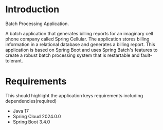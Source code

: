 # Introduction
Batch Processing Application. 

A batch application that generates billing reports for an imaginary cell phone company called Spring Cellular. The application stores billing information in a relational database and generates a billing report. This application is based on Spring Boot and uses Spring Batch's features to create a robust batch processing system that is restartable and fault-tolerant.

# Requirements
This should highlight the application keys requirements including dependencies(required)
- Java 17
- Spring Cloud 2024.0.0
- Spring Boot 3.4.0



